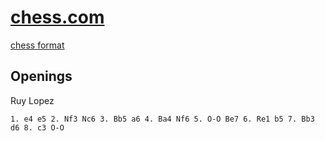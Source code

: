 
[chess.com](https://chess.com)
======

[chess format](https://onp4.com/@p4/~markdown)

Openings
------

Ruy Lopez

```pgn
1. e4 e5 2. Nf3 Nc6 3. Bb5 a6 4. Ba4 Nf6 5. O-O Be7 6. Re1 b5 7. Bb3 d6 8. c3 O-O
```
